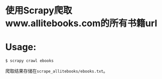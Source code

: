# 使用Scrapy爬取www.allitebooks.com的所有书籍url

# Usage:
```
$ scrapy crawl ebooks
```

爬取结果存储在`scrape_allitebooks/ebooks.txt`。